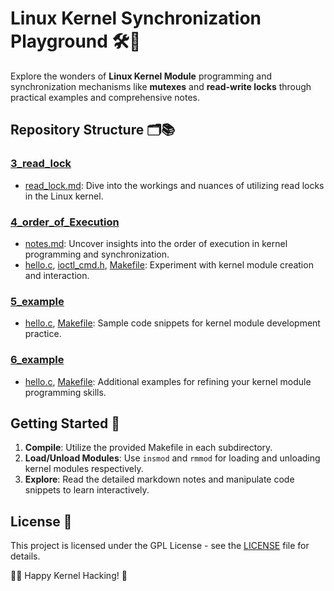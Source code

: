 # Linux Kernel Synchronization Playground 🛠️🐧

Explore the wonders of **Linux Kernel Module** programming and synchronization mechanisms like **mutexes** and **read-write locks** through practical examples and comprehensive notes.

## Repository Structure 🗂️📚

### [3_read_lock](./3_read_lock/)
- [read_lock.md](./3_read_lock/read_lock.md): Dive into the workings and nuances of utilizing read locks in the Linux kernel.

### [4_order_of_Execution](./4_order_of_Execution/)
- [notes.md](./4_order_of_Execution/notes.md): Uncover insights into the order of execution in kernel programming and synchronization.
- [hello.c](./4_order_of_Execution/hello.c), [ioctl_cmd.h](./4_order_of_Execution/ioctl_cmd.h), [Makefile](./4_order_of_Execution/Makefile): Experiment with kernel module creation and interaction.

### [5_example](./5_example/)
- [hello.c](./5_example/hello.c), [Makefile](./5_example/Makefile): Sample code snippets for kernel module development practice.

### [6_example](./6_example/)
- [hello.c](./6_example/hello.c), [Makefile](./6_example/Makefile): Additional examples for refining your kernel module programming skills.

## Getting Started 🚀

1. **Compile**: Utilize the provided Makefile in each subdirectory.
2. **Load/Unload Modules**: Use `insmod` and `rmmod` for loading and unloading kernel modules respectively.
3. **Explore**: Read the detailed markdown notes and manipulate code snippets to learn interactively.

## License 📄

This project is licensed under the GPL License - see the [LICENSE](./LICENSE) file for details.

👩‍💻 Happy Kernel Hacking! 🚀
